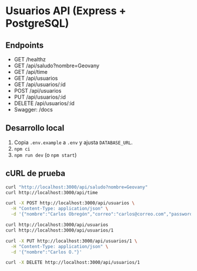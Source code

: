 # Usuarios API (Express + PostgreSQL)

## Endpoints
- GET /healthz
- GET /api/saludo?nombre=Geovany
- GET /api/time
- GET /api/usuarios
- GET /api/usuarios/:id
- POST /api/usuarios
- PUT /api/usuarios/:id
- DELETE /api/usuarios/:id
- Swagger: /docs

## Desarrollo local
1) Copia `.env.example` a `.env` y ajusta `DATABASE_URL`.
2) `npm ci`
3) `npm run dev` (o `npm start`)

## cURL de prueba
```bash
curl "http://localhost:3000/api/saludo?nombre=Geovany"
curl http://localhost:3000/api/time

curl -X POST http://localhost:3000/api/usuarios \
  -H "Content-Type: application/json" \
  -d '{"nombre":"Carlos Obregón","correo":"carlos@correo.com","password":"pass123"}'

curl http://localhost:3000/api/usuarios
curl http://localhost:3000/api/usuarios/1

curl -X PUT http://localhost:3000/api/usuarios/1 \
  -H "Content-Type: application/json" \
  -d '{"nombre":"Carlos O."}'

curl -X DELETE http://localhost:3000/api/usuarios/1

